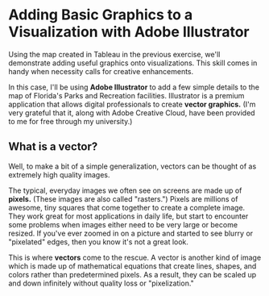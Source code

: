 # Adding Basic Graphics to a Visualization with Adobe Illustrator

Using the map created in Tableau in the previous exercise, we'll demonstrate adding useful graphics onto visualizations. This skill comes in handy when necessity calls for creative enhancements.

In this case, I'll be using **Adobe Illustrator** to add a few simple details to the map of Florida's Parks and Recreation facilities. Illustrator is a premium application that allows digital professionals to create **vector graphics.** (I'm very grateful that it, along with Adobe Creative Cloud, have been provided to me for free through my university.)

## What is a vector?
Well, to make a bit of a simple generalization, vectors can be thought of as extremely high quality images.

The typical, everyday images we often see on screens are made up of **pixels.** (These images are also called "rasters.") Pixels are millions of awesome, tiny squares that come together to create a complete image. They work great for most applications in daily life, but start to encounter some problems when images either need to be very large or become resized. If you've ever zoomed in on a picture and started to see blurry or "pixelated" edges, then you know it's not a great look.

This is where **vectors** come to the rescue. A vector is another kind of image which is made up of mathematical equations that create lines, shapes, and colors rather than predetermined pixels. As a result, they can be scaled up and down infinitely without quality loss or "pixelization." 
